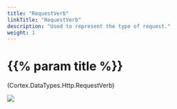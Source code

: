 ```yaml
---
title: "RequestVerb"
linkTitle: "RequestVerb"
description: "Used to represent the type of request."
weight: 1
---
```


# {{% param title %}}

<p class="namespace">(Cortex.DataTypes.Http.RequestVerb)</p>

<img src="/images/work-in-progress.jpg">
